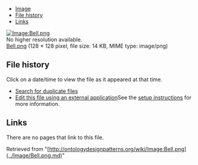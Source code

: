 * [Image](../Image/Bell.png.md#file)
* [File history](../Image/Bell.png.md#filehistory)
* [Links](../Image/Bell.png.md#filelinks)

[![Image:Bell.png](../../../images/6/6e/Bell.png)](../../../images/6/6e/Bell.png)  
No higher resolution available.  
[Bell.png](../../../images/6/6e/Bell.png)‎ (128 × 128 pixel, file size: 14 KB, MIME type: image/png)

## File history

Click on a date/time to view the file as it appeared at that time.



  
* [Search for duplicate files](http://ontologydesignpatterns.org/wiki/Special:FileDuplicateSearch/Bell.png "Special:FileDuplicateSearch/Bell.png")
* [Edit this file using an external application](http://ontologydesignpatterns.org/wiki/index.php?title=Image:Bell.png&action=edit&externaledit=true&mode=file "Image:Bell.png")See the [setup instructions](http://www.mediawiki.org/wiki/Manual:External_editors "http://www.mediawiki.org/wiki/Manual:External_editors") for more information.

## Links



There are no pages that link to this file.




Retrieved from "[http://ontologydesignpatterns.org/wiki/Image:Bell.png](../Image/Bell.png.md)"